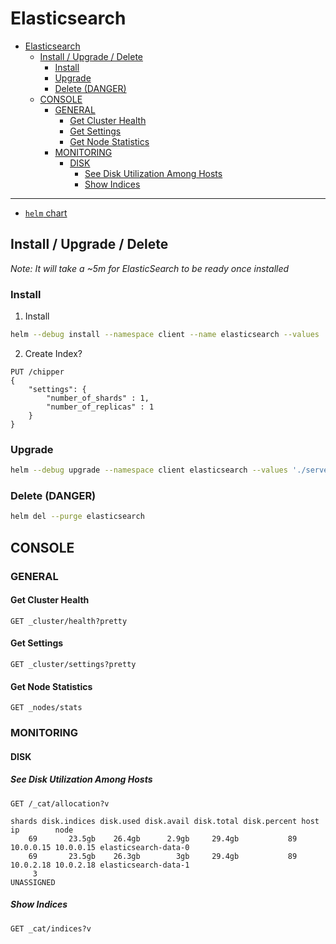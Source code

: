 # Elasticsearch

<!-- MDTOC maxdepth:6 firsth1:1 numbering:0 flatten:0 bullets:1 updateOnSave:1 -->

- [Elasticsearch](#elasticsearch)   
   - [Install / Upgrade / Delete](#install-upgrade-delete)   
      - [Install](#install)   
      - [Upgrade](#upgrade)   
      - [Delete (DANGER)](#delete-danger)   
   - [CONSOLE](#console)   
      - [GENERAL](#general)   
         - [Get Cluster Health](#get-cluster-health)   
         - [Get Settings](#get-settings)   
         - [Get Node Statistics](#get-node-statistics)   
      - [MONITORING](#monitoring)   
         - [DISK](#disk)   
            - [See Disk Utilization Among Hosts](#see-disk-utilization-among-hosts)   
            - [Show Indices](#show-indices)   

<!-- /MDTOC -->

---

+   [`helm` chart](https://github.com/helm/charts/tree/master/stable/elasticsearch)

## Install / Upgrade / Delete

*Note: It will take a ~5m for ElasticSearch to be ready once installed*

### Install

1.  Install

```bash
helm --debug install --namespace client --name elasticsearch --values './server/k8s/helm/elasticsearch/values.yaml' stable/elasticsearch --version 1.19.1
```

2.  Create Index?

```
PUT /chipper
{
    "settings": {
        "number_of_shards" : 1,
        "number_of_replicas" : 1
    }
}
```

### Upgrade

```bash
helm --debug upgrade --namespace client elasticsearch --values './server/k8s/helm/elasticsearch/values.yaml' stable/elasticsearch --version 1.19.1
```

### Delete (DANGER)

```bash
helm del --purge elasticsearch
```

## CONSOLE

### GENERAL

#### Get Cluster Health

```
GET _cluster/health?pretty
```

#### Get Settings

```
GET _cluster/settings?pretty
```

#### Get Node Statistics

```
GET _nodes/stats
```

### MONITORING

#### DISK

##### See Disk Utilization Among Hosts

```
GET /_cat/allocation?v
```

```
shards disk.indices disk.used disk.avail disk.total disk.percent host      ip        node
    69       23.5gb    26.4gb      2.9gb     29.4gb           89 10.0.0.15 10.0.0.15 elasticsearch-data-0
    69       23.5gb    26.3gb        3gb     29.4gb           89 10.0.2.18 10.0.2.18 elasticsearch-data-1
     3                                                                               UNASSIGNED
```

##### Show Indices

```
GET _cat/indices?v
```
